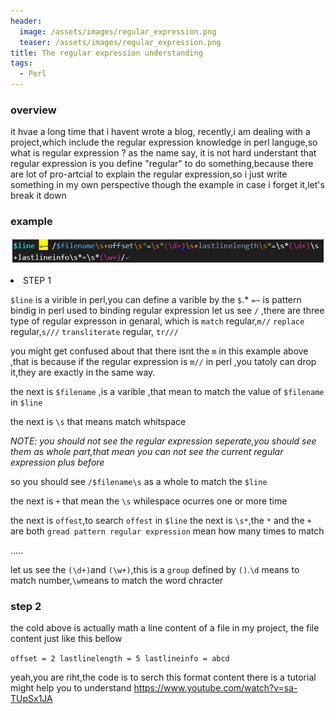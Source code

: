 ```yaml
---
header:
  image: /assets/images/regular_expression.png
  teaser: /assets/images/regular_expression.png
title: The regular expression understanding 
tags:
  - Perl
---
```


### overview

it hvae a long time that i havent wrote a blog, recently,i am dealing with a project,which include the regular expression knowledge in perl languge,so what is regular expression ? as the name say, it is not hard understant that regular expression is you define "regular" to do something,because there are lot of pro-artcial to explain the regular expression,so i just write something in my own perspective though the example in case i forget it,let's break it down

### example

![regluar](/assets/images/regular.jpg)

<li>STEP 1 </li>

`$line` is a virible in perl,you can define a varible by the `$`.*
`=~` is pattern bindig in perl used to binding regular expression
let us see `/` ,there are three type of regular expresson in genaral, which is
`match` regular,`m//`
`replace` regular,`s///`
`transliterate` regular, `tr///`

you might get confused about that there isnt the `m` in this example above ,that is because if the regular expression is `m//` in perl ,you tatoly can drop it,they are exactly in the same way.

the next is `$filename` ,is a varible ,that mean to match the value of `$filename` in `$line`

the next is `\s` that means match whitspace

*NOTE: you should not see the regular expression seperate,you should see them as whole part,that mean you can not see the current regular expression plus before* 

so you should see `/$filename\s` as a whole to match the `$line`

the next is `+` that mean the `\s` whilespace ocurres one or more time

the next is `offest`,to search `offest` in `$line`
the next is `\s*`,the `*` and the `+` are both `gread pattern regular expression` mean how many times to match

.....

let us see the `(\d+)`and `(\w+)`,this is a `group` defined by `()`.`\d` means to match number,`\w`means to match the word chracter

### step 2 ###

the cold  above is actually math a line content of a file in my project, the file content just like this bellow

`offset = 2 lastlinelength = 5 lastlineinfo = abcd`

yeah,you are riht,the code is to serch this format content
there is a tutorial might help you to understand <a href>https://www.youtube.com/watch?v=sa-TUpSx1JA</a>
